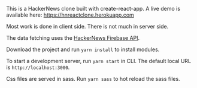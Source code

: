 
This is a HackerNews clone built with create-react-app. A live demo is available here: https://hnreactclone.herokuapp.com

Most work is done in client side. There is not much in server side. 

The data fetching uses the [HackerNews Firebase API](https://github.com/HackerNews/API). 

Download the project and run `yarn install` to install modules. 

To start a development server, run `yarn start` in CLI. The default local URL is `http://localhost:3000`.

Css files are served in sass. Run `yarn sass` to hot reload the sass files.
